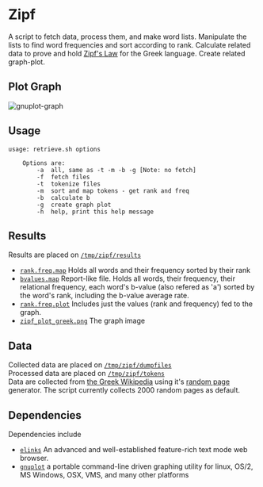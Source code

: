 # Zipf
A script to fetch data, process them, and make word lists. Manipulate the lists to find word frequencies and sort according to rank. Calculate related data to prove and hold [Zipf's Law](http://en.wikipedia.org/wiki/Zipf) for the Greek language. Create related graph-plot. 

## Plot Graph
![gnuplot-graph](blob/master/data/results/zipf_plot_greek.png)

## Usage 

	usage: retrieve.sh options

		Options are:
			-a	all, same as -t -m -b -g [Note: no fetch]
			-f	fetch files
			-t	tokenize files
			-m	sort and map tokens - get rank and freq
			-b	calculate b
			-g	create graph plot
			-h	help, print this help message

## Results
Results are placed on [`/tmp/zipf/results`](tree/master/data/results)

* [`rank.freq.map`](blob/master/data/results/rank.freq.map) Holds all words and their frequency sorted by their rank
* [`bvalues.map`](blob/master/data/results/bvalues.map) Report-like file. Holds all words, their frequency, their relational frequency, each word's b-value (also refered as 'a') sorted by the word's rank, including the b-value average rate.
* [`rank.freq.plot`](blob/master/data/results/rank.freq.plot) Includes just the values (rank and frequency) fed to the graph.
* [`zipf_plot_greek.png`](blob/master/data/resulrs/zipf_plot_greek.png) The graph image

## Data
Collected data are placed on [`/tmp/zipf/dumpfiles`](tree/master/data/dumpfiles) <br/>
Processed data are placed on [`/tmp/zipf/tokens`](tree/master/data/tokens) <br/>
Data are collected from [the Greek Wikipedia](http://el.wikipedia.org) using it's [random page](http://el.wikipedia.org/wiki/%CE%95%CE%B9%CE%B4%CE%B9%CE%BA%CF%8C:%CE%A4%CF%85%CF%87%CE%B1%CE%AF%CE%B1) generator. The script currently collects 2000 random pages as default.

## Dependencies
Dependencies include 

* [`elinks`](http://elinks.or.cz/) An advanced and well-established feature-rich text mode web browser.
* [`gnuplot`](http://www.gnuplot.info/) a portable command-line driven graphing utility for linux, OS/2, MS Windows, OSX, VMS, and many other platforms

